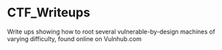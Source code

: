 # CTF_Writeups

Write ups showing how to root several 
vulnerable-by-design machines of varying difficulty, found online on Vulnhub.com
